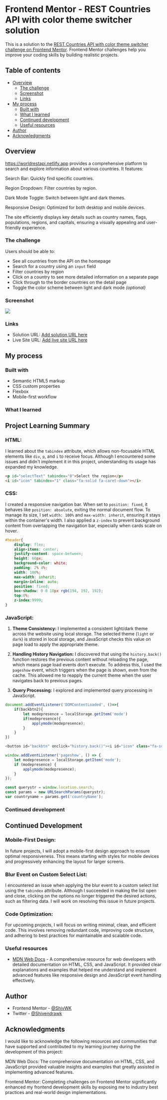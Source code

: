 # Frontend Mentor - REST Countries API with color theme switcher solution

This is a solution to the [REST Countries API with color theme switcher challenge on Frontend Mentor](https://www.frontendmentor.io/challenges/rest-countries-api-with-color-theme-switcher-5cacc469fec04111f7b848ca). Frontend Mentor challenges help you improve your coding skills by building realistic projects. 

## Table of contents

- [Overview](#overview)
  - [The challenge](#the-challenge)
  - [Screenshot](#screenshot)
  - [Links](#links)
- [My process](#my-process)
  - [Built with](#built-with)
  - [What I learned](#what-i-learned)
  - [Continued development](#continued-development)
  - [Useful resources](#useful-resources)
- [Author](#author)
- [Acknowledgments](#acknowledgments)


## Overview
https://worldrestapi.netlify.app provides a comprehensive platform to search and explore information about various countries. It features:

Search Bar: Quickly find specific countries.

Region Dropdown: Filter countries by region.

Dark Mode Toggle: Switch between light and dark themes.

Responsive Design: Optimized for both desktop and mobile devices.

The site efficiently displays key details such as country names, flags, populations, regions, and capitals, ensuring a visually appealing and user-friendly experience.

### The challenge

Users should be able to:

- See all countries from the API on the homepage
- Search for a country using an `input` field
- Filter countries by region
- Click on a country to see more detailed information on a separate page
- Click through to the border countries on the detail page
- Toggle the color scheme between light and dark mode *(optional)*

### Screenshot

![](./screenshots/1-B.png)


### Links

- Solution URL: [Add solution URL here](https://github.com/ShivWK/Country-Rest-API.git)
- Live Site URL: [Add live site URL here](https://worldrestapi.netlify.app/)

## My process

### Built with

- Semantic HTML5 markup
- CSS custom properties
- Flexbox
- Mobile-first workflow

### What I learned

## Project Learning Summary

### HTML:
I learned about the `tabindex` attribute, which allows non-focusable HTML elements like `div`, `p`, and `i` to receive focus. Although I encountered some issues and didn't implement it in this project, understanding its usage has expanded my knowledge.

```html
<p id="selectText" tabindex="0">Select the region</p>
<i id="icon" tabindex="1" class="fa-solid fa-caret-down"></i>
```

### CSS:
I created a responsive navigation bar. When set to `position: fixed`, it behaves like `position: absolute`, exiting the normal document flow. To manage its size, I set `width: 100%` and `max-width: inherit`, ensuring it stays within the container's width. I also applied a `z-index` to prevent background content from overlapping the navigation bar, especially when cards scale on hover.

```css
#header{
    display: flex;
    align-items: center;
    justify-content: space-between;
    height: 60px;
    background-color: white;
    padding: 2% 4%;
    width: 100%;
    max-width: inherit;
    margin-inline: auto;
    position: fixed;
    box-shadow: 0 0 10px rgb(194, 192, 192);
    top:0%;
    z-index:9999;
}
```

### JavaScript:
1. **Theme Consistency:**
   I implemented a consistent light/dark theme across the website using local storage. The selected theme (`light` or `dark`) is stored in local storage, and JavaScript checks this value on page load to apply the appropriate theme.

2. **Handling History Navigation:**
   I discovered that using the `history.back()` function restores the previous content without reloading the page, which means page load events don’t execute. To address this, I used the `pageshow` event, which triggers when the page is shown, even from the cache. This allowed me to reapply the current theme when the user navigates back to previous pages.

3. **Query Processing:**
   I explored and implemented query processing in JavaScript.

```js
document.addEventListener('DOMContentLoaded', ()=>{
    if(backbtn2){
        let modepresence = localStorage.getItem('mode')
        if(modepresence){
            applymode(modepresence);
        }
    }
})

<button id="backbtn" onclick="history.back()"><i id="icon" class="fa-solid fa-arrow-left"></i>&nbsp&nbspBack</button>

window.addEventListener('pageshow', () => {
    let modepresence = localStorage.getItem('mode');
    if (modepresence) {
        applymode(modepresence);
    }
});

const querystr = window.location.search;
const params = new URLSearchParams(querystr);
var countryname = params.get('countryName');

```

### Continued development

## Continued Development

### Mobile-First Design:
In future projects, I will adopt a mobile-first design approach to ensure optimal responsiveness. This means starting with styles for mobile devices and progressively enhancing the layout for larger screens.

### Blur Event on Custom Select List:
I encountered an issue when applying the blur event to a custom select list using the `tabindex` attribute. Although I succeeded in making the list open and close, clicking on the options no longer triggered the desired actions, such as filtering data. I will work on resolving this issue in future projects.

### Code Optimization:
For upcoming projects, I will focus on writing minimal, clean, and efficient code. This involves removing redundant code, improving code structure, and adhering to best practices for maintainable and scalable code.

### Useful resources

- [MDN Web Docs](https://developer.mozilla.org/en-US/) - A comprehensive resource for web developers with detailed documentation on HTML, CSS, and JavaScript. It provided clear explanations and examples that helped me understand and implement advanced features like responsive design and JavaScript event handling effectively.

## Author

- Frontend Mentor - [@ShivWK](https://www.frontendmentor.io/profile/ShivWK)
- Twitter - [@Shivendrawk](https://www.twitter.com/Shivendrawk)


## Acknowledgments

I would like to acknowledge the following resources and communities that have supported and contributed to my learning journey during the development of this project:

MDN Web Docs: The comprehensive documentation on HTML, CSS, and JavaScript provided valuable insights and examples that greatly assisted in implementing advanced features.

Frontend Mentor: Completing challenges on Frontend Mentor significantly enhanced my frontend development skills by exposing me to industry best practices and real-world design implementations.

